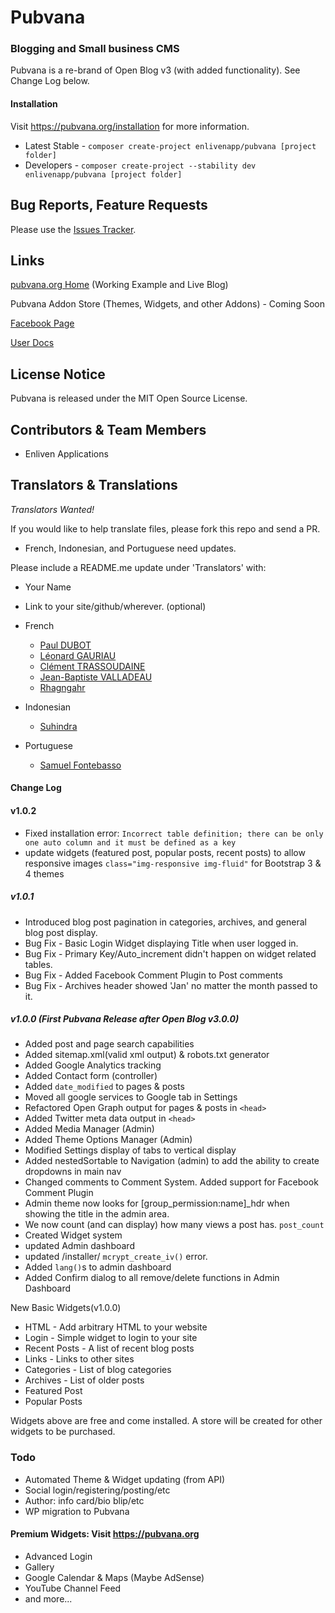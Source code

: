 # Pubvana

### Blogging and Small business CMS

Pubvana is a re-brand of Open Blog v3 (with added functionality).  See Change Log below.
  		  
#### Installation

Visit https://pubvana.org/installation for more information.

* Latest Stable - `composer create-project enlivenapp/pubvana [project folder]` 
* Developers - `composer create-project --stability dev enlivenapp/pubvana [project folder]`   

## Bug Reports, Feature Requests

Please use the [Issues Tracker](https://github.com/enlivenapp/pubvana/issues).

## Links

[pubvana.org Home](http://pubvana.org) (Working Example and Live Blog)

Pubvana Addon Store (Themes, Widgets, and other Addons) - Coming Soon

[Facebook Page](https://www.facebook.com/pubvana.org)

[User Docs](http://pubvana.org)

## License Notice

Pubvana is released under the MIT Open Source License.

## Contributors & Team Members 

- Enliven Applications


## Translators & Translations

_Translators Wanted!_  

If you would like to help translate files, please fork this repo and send a PR. 

* French, Indonesian, and Portuguese need updates.

Please include a README.me update under 'Translators' with:

* Your Name
* Link to your site/github/wherever. (optional)

  
* French 
  - [Paul DUBOT](https://github.com/keeganpa)
  - [Léonard GAURIAU](https://github.com/leoDisjonct)
  - [Clément TRASSOUDAINE](https://github.com/intv0id)
  - [Jean-Baptiste VALLADEAU](https://github.com/ignamarte)
  - [Rhagngahr](https://github.com/Rhagngahr)

* Indonesian
  - [Suhindra](https://github.com/suhindra)

* Portuguese
  - [Samuel Fontebasso](https://github.com/fontebasso)



#### Change Log

#### v1.0.2

* Fixed installation error: `Incorrect table definition; there can be only one auto column and it must be defined as a key`
* update widgets (featured post, popular posts, recent posts) to allow responsive images `class="img-responsive img-fluid"` for Bootstrap 3 & 4 themes

##### v1.0.1

* Introduced blog post pagination in categories, archives, and general blog post display.
* Bug Fix - Basic Login Widget displaying Title when user logged in.
* Bug Fix - Primary Key/Auto_increment didn't happen on widget related tables.
* Bug Fix - Added Facebook Comment Plugin to Post comments
* Bug Fix - Archives header showed 'Jan' no matter the month passed to it.


##### v1.0.0 (First Pubvana Release after Open Blog v3.0.0)

* Added post and page search capabilities
* Added sitemap.xml(valid xml output) & robots.txt generator
* Added Google Analytics tracking
* Added Contact form (controller)
* Added `date_modified` to pages & posts
* Moved all google services to Google tab in Settings
* Refactored Open Graph output for pages & posts in `<head>`
* Added Twitter meta data output in `<head>`
* Added Media Manager (Admin)
* Added Theme Options Manager (Admin)
* Modified Settings display of tabs to vertical display
* Added nestedSortable to Navigation (admin) to add the ability to create dropdowns in main nav
* Changed comments to Comment System.  Added support for Facebook Comment Plugin
* Admin theme now looks for [group_permission:name]\_hdr when showing the title in the admin area.
* We now count (and can display) how many views a post has.  `post_count`
* Created Widget system
* updated Admin dashboard 
* updated /installer/ `mcrypt_create_iv()` error.
* Added `lang()`s to admin dashboard
* Added Confirm dialog to all remove/delete functions in Admin Dashboard


New Basic Widgets(v1.0.0)

* HTML - Add arbitrary HTML to your website
* Login - Simple widget to login to your site
* Recent Posts - A list of recent blog posts
* Links - Links to other sites
* Categories - List of blog categories
* Archives - List of older posts
* Featured Post
* Popular Posts

Widgets above are free and come installed.  A store will be created for other widgets to be purchased.




### Todo

* Automated Theme & Widget updating (from API)
* Social login/registering/posting/etc
* Author: info card/bio blip/etc
* WP migration to Pubvana

#### Premium Widgets: Visit https://pubvana.org

* Advanced Login
* Gallery
* Google Calendar & Maps (Maybe AdSense)
* YouTube Channel Feed
* and more...

